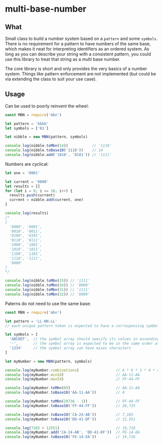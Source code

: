 # multi-base-number

## What

Small class to build a number system based on a `pattern` and some `symbols`. There is no requirement for a pattern to have numbers of the same base, which makes it neat for interpreting identifiers as an ordered system. As long as you can describe your string with a consistent pattern, you could use this library to treat that string as a multi base number.

The core library is short and only provides the very basics of a number system. Things like pattern enforcement are not implemented (but could be via extending the class to suit your use case).


## Usage

Can be used to poorly reinvent the wheel:

```js
const MBN = require('mbn')

let pattern = 'bbbb'
let symbols = ['01']

let nibble = new MBN(pattern, symbols)

console.log(nibble.toMbn(14))           // '1110'
console.log(nibble.toBase10('1110'))    // 14
console.log(nibble.add('1010', '0101')) // '1111'
```

Numbers are cyclical:

```js
let one = '0001'

let current = '0000'
let results = []
for (let i = 0; i <= 16; i++) {
  results.push(current)
  current = nibble.add(current, one)
}

console.log(results)
/*
[
  '0000', '0001',
  '0010', '0011',
  '0100', '0101',
  '0110', '0111',
  '1000', '1001',
  '1010', '1011',
  '1100', '1101',
  '1110', '1111',
  '0000'
]
*/

console.log(nibble.toMbn(15)) // '1111'
console.log(nibble.toMbn(16)) // '0000'
console.log(nibble.toMbn(31)) // '1111'
console.log(nibble.toMbn(32)) // '0000'
```

Paterns do not need to use the same base:

```js
const MBN = require('mbn')

let pattern = 'LL-NN-LL'
// each unique pattern token is expected to have a corresponsing symbol array

let symbols = [
  'ABCDEF',  // the symbol array should specify its values in ascending order. A = 0
  '-',       // the symbol array is expected to be in the same order as the pattern
  '1234'     // the symbol array can have mixes characters
]

let myNumber = new MBN(pattern, symbols)

console.log(myNumber.combinations)                 // 6 * 6 * 1 * 4 * 4 * 1 * 6 * 6 = 20,736
console.log(myNumber.minId)                        // AA-11-AA
console.log(myNumber.maxId)                        // FF-44-FF

console.log(myNumber.toMbn(0))                     // AA-11-AA
console.log(myNumber.toBase10('AA-11-AA'))         // 0

console.log(myNumber.toMbn(20736 - 1))             // FF-44-FF
console.log(myNumber.toBase10('FF-44-FF'))         // 20,735

console.log(myNumber.toBase10('CA-24-AB'))         // 7,165
console.log(myNumber.toBase10('DD-41-DF'))         // 12,551

console.log(7165 + 12551)                          // 19,716
console.log(myNumber.add('CA-24-AB', 'DD-41-DF'))  // FE-14-EA
console.log(myNumber.toBase10('FE-14-EA'))         // 19,716
```
